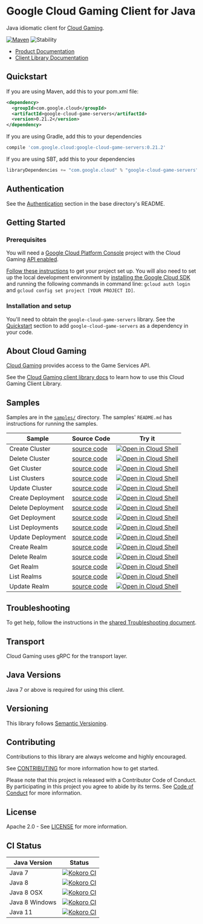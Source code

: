 # Google Cloud Gaming Client for Java

Java idiomatic client for [Cloud Gaming][product-docs].

[![Maven][maven-version-image]][maven-version-link]
![Stability][stability-image]

- [Product Documentation][product-docs]
- [Client Library Documentation][javadocs]

## Quickstart


If you are using Maven, add this to your pom.xml file:

```xml
<dependency>
  <groupId>com.google.cloud</groupId>
  <artifactId>google-cloud-game-servers</artifactId>
  <version>0.21.2</version>
</dependency>
```

If you are using Gradle, add this to your dependencies
```Groovy
compile 'com.google.cloud:google-cloud-game-servers:0.21.2'
```
If you are using SBT, add this to your dependencies
```Scala
libraryDependencies += "com.google.cloud" % "google-cloud-game-servers" % "0.21.2"
```

## Authentication

See the [Authentication][authentication] section in the base directory's README.

## Getting Started

### Prerequisites

You will need a [Google Cloud Platform Console][developer-console] project with the Cloud Gaming [API enabled][enable-api].

[Follow these instructions][create-project] to get your project set up. You will also need to set up the local development environment by
[installing the Google Cloud SDK][cloud-sdk] and running the following commands in command line:
`gcloud auth login` and `gcloud config set project [YOUR PROJECT ID]`.

### Installation and setup

You'll need to obtain the `google-cloud-game-servers` library.  See the [Quickstart](#quickstart) section
to add `google-cloud-game-servers` as a dependency in your code.

## About Cloud Gaming


[Cloud Gaming][product-docs] provides access to the Game Services API.

See the [Cloud Gaming client library docs][javadocs] to learn how to
use this Cloud Gaming Client Library.





## Samples

Samples are in the [`samples/`](https://github.com/googleapis/java-game-servers/tree/master/samples) directory. The samples' `README.md`
has instructions for running the samples.

| Sample                      | Source Code                       | Try it |
| --------------------------- | --------------------------------- | ------ |
| Create Cluster | [source code](https://github.com/googleapis/java-game-servers/blob/master/samples/snippets/src/main/java/com/example/gameservices/clusters/CreateCluster.java) | [![Open in Cloud Shell][shell_img]](https://console.cloud.google.com/cloudshell/open?git_repo=https://github.com/googleapis/java-game-servers&page=editor&open_in_editor=samples/snippets/src/main/java/com/example/gameservices/clusters/CreateCluster.java) |
| Delete Cluster | [source code](https://github.com/googleapis/java-game-servers/blob/master/samples/snippets/src/main/java/com/example/gameservices/clusters/DeleteCluster.java) | [![Open in Cloud Shell][shell_img]](https://console.cloud.google.com/cloudshell/open?git_repo=https://github.com/googleapis/java-game-servers&page=editor&open_in_editor=samples/snippets/src/main/java/com/example/gameservices/clusters/DeleteCluster.java) |
| Get Cluster | [source code](https://github.com/googleapis/java-game-servers/blob/master/samples/snippets/src/main/java/com/example/gameservices/clusters/GetCluster.java) | [![Open in Cloud Shell][shell_img]](https://console.cloud.google.com/cloudshell/open?git_repo=https://github.com/googleapis/java-game-servers&page=editor&open_in_editor=samples/snippets/src/main/java/com/example/gameservices/clusters/GetCluster.java) |
| List Clusters | [source code](https://github.com/googleapis/java-game-servers/blob/master/samples/snippets/src/main/java/com/example/gameservices/clusters/ListClusters.java) | [![Open in Cloud Shell][shell_img]](https://console.cloud.google.com/cloudshell/open?git_repo=https://github.com/googleapis/java-game-servers&page=editor&open_in_editor=samples/snippets/src/main/java/com/example/gameservices/clusters/ListClusters.java) |
| Update Cluster | [source code](https://github.com/googleapis/java-game-servers/blob/master/samples/snippets/src/main/java/com/example/gameservices/clusters/UpdateCluster.java) | [![Open in Cloud Shell][shell_img]](https://console.cloud.google.com/cloudshell/open?git_repo=https://github.com/googleapis/java-game-servers&page=editor&open_in_editor=samples/snippets/src/main/java/com/example/gameservices/clusters/UpdateCluster.java) |
| Create Deployment | [source code](https://github.com/googleapis/java-game-servers/blob/master/samples/snippets/src/main/java/com/example/gameservices/deployments/CreateDeployment.java) | [![Open in Cloud Shell][shell_img]](https://console.cloud.google.com/cloudshell/open?git_repo=https://github.com/googleapis/java-game-servers&page=editor&open_in_editor=samples/snippets/src/main/java/com/example/gameservices/deployments/CreateDeployment.java) |
| Delete Deployment | [source code](https://github.com/googleapis/java-game-servers/blob/master/samples/snippets/src/main/java/com/example/gameservices/deployments/DeleteDeployment.java) | [![Open in Cloud Shell][shell_img]](https://console.cloud.google.com/cloudshell/open?git_repo=https://github.com/googleapis/java-game-servers&page=editor&open_in_editor=samples/snippets/src/main/java/com/example/gameservices/deployments/DeleteDeployment.java) |
| Get Deployment | [source code](https://github.com/googleapis/java-game-servers/blob/master/samples/snippets/src/main/java/com/example/gameservices/deployments/GetDeployment.java) | [![Open in Cloud Shell][shell_img]](https://console.cloud.google.com/cloudshell/open?git_repo=https://github.com/googleapis/java-game-servers&page=editor&open_in_editor=samples/snippets/src/main/java/com/example/gameservices/deployments/GetDeployment.java) |
| List Deployments | [source code](https://github.com/googleapis/java-game-servers/blob/master/samples/snippets/src/main/java/com/example/gameservices/deployments/ListDeployments.java) | [![Open in Cloud Shell][shell_img]](https://console.cloud.google.com/cloudshell/open?git_repo=https://github.com/googleapis/java-game-servers&page=editor&open_in_editor=samples/snippets/src/main/java/com/example/gameservices/deployments/ListDeployments.java) |
| Update Deployment | [source code](https://github.com/googleapis/java-game-servers/blob/master/samples/snippets/src/main/java/com/example/gameservices/deployments/UpdateDeployment.java) | [![Open in Cloud Shell][shell_img]](https://console.cloud.google.com/cloudshell/open?git_repo=https://github.com/googleapis/java-game-servers&page=editor&open_in_editor=samples/snippets/src/main/java/com/example/gameservices/deployments/UpdateDeployment.java) |
| Create Realm | [source code](https://github.com/googleapis/java-game-servers/blob/master/samples/snippets/src/main/java/com/example/gameservices/realms/CreateRealm.java) | [![Open in Cloud Shell][shell_img]](https://console.cloud.google.com/cloudshell/open?git_repo=https://github.com/googleapis/java-game-servers&page=editor&open_in_editor=samples/snippets/src/main/java/com/example/gameservices/realms/CreateRealm.java) |
| Delete Realm | [source code](https://github.com/googleapis/java-game-servers/blob/master/samples/snippets/src/main/java/com/example/gameservices/realms/DeleteRealm.java) | [![Open in Cloud Shell][shell_img]](https://console.cloud.google.com/cloudshell/open?git_repo=https://github.com/googleapis/java-game-servers&page=editor&open_in_editor=samples/snippets/src/main/java/com/example/gameservices/realms/DeleteRealm.java) |
| Get Realm | [source code](https://github.com/googleapis/java-game-servers/blob/master/samples/snippets/src/main/java/com/example/gameservices/realms/GetRealm.java) | [![Open in Cloud Shell][shell_img]](https://console.cloud.google.com/cloudshell/open?git_repo=https://github.com/googleapis/java-game-servers&page=editor&open_in_editor=samples/snippets/src/main/java/com/example/gameservices/realms/GetRealm.java) |
| List Realms | [source code](https://github.com/googleapis/java-game-servers/blob/master/samples/snippets/src/main/java/com/example/gameservices/realms/ListRealms.java) | [![Open in Cloud Shell][shell_img]](https://console.cloud.google.com/cloudshell/open?git_repo=https://github.com/googleapis/java-game-servers&page=editor&open_in_editor=samples/snippets/src/main/java/com/example/gameservices/realms/ListRealms.java) |
| Update Realm | [source code](https://github.com/googleapis/java-game-servers/blob/master/samples/snippets/src/main/java/com/example/gameservices/realms/UpdateRealm.java) | [![Open in Cloud Shell][shell_img]](https://console.cloud.google.com/cloudshell/open?git_repo=https://github.com/googleapis/java-game-servers&page=editor&open_in_editor=samples/snippets/src/main/java/com/example/gameservices/realms/UpdateRealm.java) |



## Troubleshooting

To get help, follow the instructions in the [shared Troubleshooting document][troubleshooting].

## Transport

Cloud Gaming uses gRPC for the transport layer.

## Java Versions

Java 7 or above is required for using this client.

## Versioning


This library follows [Semantic Versioning](http://semver.org/).


## Contributing


Contributions to this library are always welcome and highly encouraged.

See [CONTRIBUTING][contributing] for more information how to get started.

Please note that this project is released with a Contributor Code of Conduct. By participating in
this project you agree to abide by its terms. See [Code of Conduct][code-of-conduct] for more
information.

## License

Apache 2.0 - See [LICENSE][license] for more information.

## CI Status

Java Version | Status
------------ | ------
Java 7 | [![Kokoro CI][kokoro-badge-image-1]][kokoro-badge-link-1]
Java 8 | [![Kokoro CI][kokoro-badge-image-2]][kokoro-badge-link-2]
Java 8 OSX | [![Kokoro CI][kokoro-badge-image-3]][kokoro-badge-link-3]
Java 8 Windows | [![Kokoro CI][kokoro-badge-image-4]][kokoro-badge-link-4]
Java 11 | [![Kokoro CI][kokoro-badge-image-5]][kokoro-badge-link-5]

[product-docs]: https://cloud.google.com/docs/games/products/
[javadocs]: https://googleapis.dev/java/google-cloud-game-servers/latest/
[kokoro-badge-image-1]: http://storage.googleapis.com/cloud-devrel-public/java/badges/java-game-servers/java7.svg
[kokoro-badge-link-1]: http://storage.googleapis.com/cloud-devrel-public/java/badges/java-game-servers/java7.html
[kokoro-badge-image-2]: http://storage.googleapis.com/cloud-devrel-public/java/badges/java-game-servers/java8.svg
[kokoro-badge-link-2]: http://storage.googleapis.com/cloud-devrel-public/java/badges/java-game-servers/java8.html
[kokoro-badge-image-3]: http://storage.googleapis.com/cloud-devrel-public/java/badges/java-game-servers/java8-osx.svg
[kokoro-badge-link-3]: http://storage.googleapis.com/cloud-devrel-public/java/badges/java-game-servers/java8-osx.html
[kokoro-badge-image-4]: http://storage.googleapis.com/cloud-devrel-public/java/badges/java-game-servers/java8-win.svg
[kokoro-badge-link-4]: http://storage.googleapis.com/cloud-devrel-public/java/badges/java-game-servers/java8-win.html
[kokoro-badge-image-5]: http://storage.googleapis.com/cloud-devrel-public/java/badges/java-game-servers/java11.svg
[kokoro-badge-link-5]: http://storage.googleapis.com/cloud-devrel-public/java/badges/java-game-servers/java11.html
[stability-image]: https://img.shields.io/badge/stability-ga-green
[maven-version-image]: https://img.shields.io/maven-central/v/com.google.cloud/google-cloud-game-servers.svg
[maven-version-link]: https://search.maven.org/search?q=g:com.google.cloud%20AND%20a:google-cloud-game-servers&core=gav
[authentication]: https://github.com/googleapis/google-cloud-java#authentication
[developer-console]: https://console.developers.google.com/
[create-project]: https://cloud.google.com/resource-manager/docs/creating-managing-projects
[cloud-sdk]: https://cloud.google.com/sdk/
[troubleshooting]: https://github.com/googleapis/google-cloud-common/blob/master/troubleshooting/readme.md#troubleshooting
[contributing]: https://github.com/googleapis/java-game-servers/blob/master/CONTRIBUTING.md
[code-of-conduct]: https://github.com/googleapis/java-game-servers/blob/master/CODE_OF_CONDUCT.md#contributor-code-of-conduct
[license]: https://github.com/googleapis/java-game-servers/blob/master/LICENSE

[enable-api]: https://console.cloud.google.com/flows/enableapi?apiid=gameservices.googleapis.com
[libraries-bom]: https://github.com/GoogleCloudPlatform/cloud-opensource-java/wiki/The-Google-Cloud-Platform-Libraries-BOM
[shell_img]: https://gstatic.com/cloudssh/images/open-btn.png
